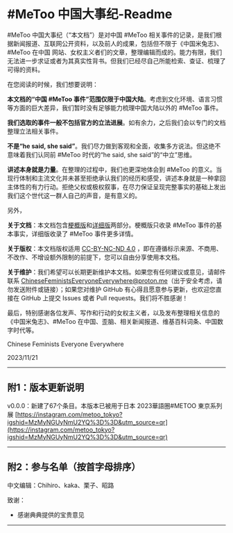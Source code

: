 # #MeToo 中国大事纪-Readme

#MeToo 中国大事纪（“本文档”）是对中国 #MeToo 相关事件的记录，是我们根据新闻报道、互联网公开资料，以及前人的成果，包括但不限于《中国米兔志》、#MeToo 在中国 网站、女权主义者们的文章，整理编辑而成的。能力有限，我们无法进一步求证或者为其真实性背书。但我们已经尽自己所能检索、查证、梳理了可得的资料。  

在您阅读的时候，我们想要说明：  

**本文档的“中国 #MeToo 事件”范围仅限于中国大陆**。考虑到文化环境、语言习惯等方面的巨大差异，我们暂时没有足够能力梳理中国大陆以外的 #MeToo 事件。  

**我们选取的事件一般不包括官方的立法进展**。如有余力，之后我们会以专门的文档整理立法相关事件。  

**不是“he said, she said”**。我们尽力做到客观和全面，收集多方说法。但这绝不意味着我们认同前 #MeToo 时代的“he said, she said”的“中立”思维。  

**讲述本身就是力量**。在整理的过程中，我们也更深地体会到 #MeToo 的意义。当现行体制和主流文化并未甚至拒绝承认我们的经历和感受，讲述本身就是一种拿回主体性的有力行动。拒绝父权或极权叙事，在尽力保证呈现完整事实的基础上发出我们这个世代这一群人自己的声音，是有意义的。  

另外，

**关于文档**：本文档包含[梗概版](https://github.com/ChineseFeministsEveryoneEverywhere/MeTooinChinaCronicleofEvents/blob/main/MeTooinChina_SimplifiedChinese/MeTooinChina_Abstract_zh-CN.md)和[详细版](https://github.com/ChineseFeministsEveryoneEverywhere/MeTooinChinaCronicleofEvents/blob/main/MeTooinChina_SimplifiedChinese/MeTooinChina_FullText_zh-CN.md)两部分。梗概版只收录 #MeToo 事件的基本事实，详细版收录了 #MeToo 事件更多详情。  

**关于版权**：本文档版权适用 [CC-BY-NC-ND 4.0](https://creativecommons.org/licenses/by-nc-nd/4.0/deed.zh_TW) ，即在遵循标示来源、不商用、不改作、不增设额外限制的前提下，您可以自由分享使用本文档。  

**关于维护**：我们希望可以长期更新维护本文档。如果您有任何建议或意见，请邮件联系 ChineseFeministsEveryoneEverywhere@proton.me（出于安全考虑，请勿发送附件或链接）；如果您对维护 GitHub 有心得且愿意参与更新，也欢迎您直接在 GitHub 上提交 Issues 或者 Pull requests。我们将不胜感谢！  

最后，特别感谢各位发声、写作和行动的女权主义者，以及发布整理相关信息的《中国米兔志》、#MeToo 在中国、歪脑、相关新闻报道、维基百科词条、中国数字时代等。  

Chinese Feminists Everyone Everywhere

2023/11/21

----
## 附1：版本更新说明

v0.0.0：新建了67个条目。本版本已被用于日本 2023華語圈#METOO 東京系列展 [https://instagram.com/metoo_tokyo?igshid=MzMyNGUyNmU2YQ%3D%3D&utm_source=qr](https://instagram.com/metoo_tokyo?igshid=MzMyNGUyNmU2YQ%3D%3D&utm_source=qr)

----
## 附2：参与名单（按首字母排序）

中文编辑：Chihiro、kaka、栗子、昭路  

致谢：
- 感谢典典提供的宝贵意见
  
******
